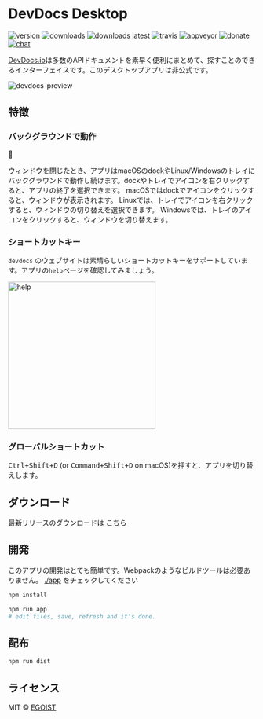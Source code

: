 # DevDocs Desktop

[![version](https://img.shields.io/github/release/egoist/devdocs-desktop.svg?style=flat-square)](https://github.com/egoist/devdocs-desktop/releases) [![downloads](https://img.shields.io/github/downloads/egoist/devdocs-desktop/total.svg?style=flat-square)](https://github.com/egoist/devdocs-desktop/releases) [![downloads latest](https://img.shields.io/github/downloads/egoist/devdocs-desktop/latest/total.svg?style=flat-square)](https://github.com/egoist/devdocs-desktop/releases/latest) [![travis](https://img.shields.io/travis/egoist/devdocs-desktop.svg?style=flat-square)](https://travis-ci.org/egoist/devdocs-desktop) [![appveyor](https://img.shields.io/appveyor/ci/egoist/devdocs-desktop.svg?style=flat-square)](https://ci.appveyor.com/project/egoist/devdocs-desktop) [![donate](https://img.shields.io/badge/$-donate-ff69b4.svg?maxAge=2592000&style=flat-square)](https://github.com/egoist/donate) [![chat](https://img.shields.io/badge/chat-on%20discord-7289DA.svg?style=flat-square)](https://chat.egoist.moe)

<!--[DevDocs.io](https://devdocs.io/) combines multiple API documentations in a fast, organized, and searchable interface. This is an unoffcial desktop app for it.-->
[DevDocs.io](https://devdocs.io/)は多数のAPIドキュメントを素早く便利にまとめて、探すことのできるインターフェイスです。このデスクトップアプリは非公式です。


![devdocs-preview](https://user-images.githubusercontent.com/8784712/27121730-11676ba8-511b-11e7-8c01-00444ee8501a.png)



## 特徴

### バックグラウンドで動作

<!--When closing the window, the app will continue running in the background, in the dock on macOS and the tray on Linux/Windows. Right-click the dock/tray icon and choose Quit to completely quit the app. On macOS, click the dock icon to show the window. On Linux, right-click the tray icon and choose Toggle to toggle the window. On Windows, click the tray icon to toggle the window.-->

ウィンドウを閉じたとき、アプリはmacOSのdockやLinux/Windowsのトレイにバックグラウンドで動作し続けます。dockやトレイでアイコンを右クリックすると、アプリの終了を選択できます。
macOSではdockでアイコンをクリックすると、ウィンドウが表示されます。
Linuxでは、トレイでアイコンを右クリックすると、ウィンドウの切り替えを選択できます。
Windowsでは、トレイのアイコンをクリックすると、ウィンドウを切り替えます。

<!--### Build-in shortcuts-->
### ショートカットキー

<!--`devdocs` the website itself has great built-in shortcuts support, just check the `help` page in the app.-->
`devdocs` のウェブサイトは素晴らしいショートカットキーをサポートしています。アプリの`help`ページを確認してみましょう。

<img src="https://ooo.0o0.ooo/2017/06/14/59402442301b8.png" alt="help" width="300" />

### グローバルショートカット

<!--Use <kbd>Ctrl+Shift+D</kbd> (or <kbd>Command+Shift+D</kbd> on macOS) to toggle the app.-->
<kbd>Ctrl+Shift+D</kbd> (or <kbd>Command+Shift+D</kbd> on macOS)を押すと、アプリを切り替えします。

## ダウンロード

<!--You can manually download the latest release -->
最新リリースのダウンロードは
[こちら](https://github.com/egoist/devdocs-desktop/releases)

## 開発
このアプリの開発はとても簡単です。Webpackのようなビルドツールは必要ありません。
[./app](/app) をチェックしてください

```bash
npm install

npm run app
# edit files, save, refresh and it's done.
```

## 配布

```bash
npm run dist
```

## ライセンス

MIT &copy; [EGOIST](https://github.com/egoist)
